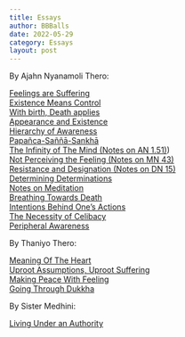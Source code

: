 ```yaml
---
title: Essays
author: BBBalls
date: 2022-05-29
category: Essays
layout: post
---
```


By Ajahn Nyanamoli Thero:

[Feelings are Suffering](/hillside_hermitage_archive/essays/02.01.0001_Nyanamoli_essay1_Feelings_are_Suffering.html)\
[Existence Means Control](/hillside_hermitage_archive/essays/02.01.0002_Nyanamoli_essay2_Existence_Means_Control.html)\
[With birth, Death applies](/hillside_hermitage_archive/essays/02.01.0003_Nyanamoli_essay3_With_birth_Death_applies.html)\
[Appearance and Existence](/hillside_hermitage_archive/essays/02.01.0004_Nyanamoli_essay4_Appearance_and_Existence.html)\
[Hierarchy of Awareness](/hillside_hermitage_archive/essays/02.01.0005_Nyanamoli_essay5_Hierarchy_of_Awareness.html)\
[Papañca-Saññā-Sankhā](/hillside_hermitage_archive/essays/02.01.0006_Nyanamoli_essay6_Papañca-Saññā-Sankhā.html)\
[The Infinity of The Mind (Notes on AN 1.51)](/hillside_hermitage_archive/essays/02.01.0007_Nyanamoli_essay7_The_Infinity_of_The_Mind.html))\
[Not Perceiving the Feeling (Notes on MN 43)](/hillside_hermitage_archive/essays/02.01.0008_Nyanamoli_essay8_Not_Perceiving_the_Feeling.html)\
[Resistance and Designation (Notes on DN 15)](/hillside_hermitage_archive/essays/02.01.0009_Nyanamoli_essay9_Resistance_and_Designation.html)\
[Determining Determinations](/hillside_hermitage_archive/essays/02.01.0010_Nyanamoli_essay10_Determining_Determinations.html)\
[Notes on Meditation](/hillside_hermitage_archive/essays/02.01.0011_Nyanamoli_essay11_Notes_on_Meditaion.html)\
[Breathing Towards Death](/hillside_hermitage_archive/essays/02.01.0012_Nyanamoli_essay12_Breathing_Towards_Death.html)\
[Intentions Behind One’s Actions](/hillside_hermitage_archive/essays/02.01.0013_Nyanamoli_essay13_Intentions_Behind_Ones_Actions.html)\
[The Necessity of Celibacy](/hillside_hermitage_archive/essays/02.01.0014_Nyanamoli_essay14_The_Necessity_of_Celibacy.html)\
[Peripheral Awareness](/hillside_hermitage_archive/essays/02.01.0015_Nyanamoli_essay15_Peripheral_Awareness.html)

By Thaniyo Thero:

[Meaning Of The Heart](/hillside_hermitage_archive/essays/02.02.0001_Thaniyo_essay1_Meaning_of_the_Heart.html)\
[Uproot Assumptions, Uproot Suffering](/hillside_hermitage_archive/essays/02.02.0002_Thaniyo_essay2_Uproot_Assumptions_Uproot_Suffering.html)\
[Making Peace With Feeling](/hillside_hermitage_archive/essays/02.02.0003_Thaniyo_essay3_Making_Peace_With_Feeling.html)\
[Going Through Dukkha](/hillside_hermitage_archive/essays/02.02.0004_Thaniyo_essay4_Going_Through_Dukkha.html)

By Sister Medhini:

[Living Under an Authority](/hillside_hermitage_archive/essays/02.03.0001_Medhini_essay1_Living_Under_an_Authority.html)

